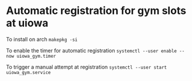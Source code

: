 # Automatic registration for gym slots at uiowa

To install on arch `makepkg -si`

To enable the timer for automatic registration `systemctl --user enable --now uiowa_gym.timer`

To trigger a manual attempt at registration `systemctl --user start uiowa_gym.service`
